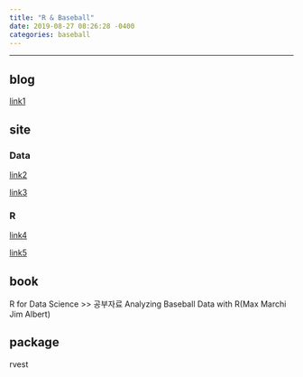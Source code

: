 ```yaml
---
title: "R & Baseball"
date: 2019-08-27 08:26:28 -0400
categories: baseball
---
```


---

## blog
[link1]


## site

### Data
[link2]

[link3]


### R
[link4]

[link5]


## book
R for Data Science >> 공부자료
Analyzing  Baseball Data  with R(Max Marchi Jim Albert)

## package
rvest

[link1]: https://cinema4dr12.tistory.com/1061?category=675738
[link2]: https://www.retrosheet.org/gamelogs/index.html
[link3]: https://tht.fangraphs.com/tht-live/importing-data-into-r/
[link4]: https://r4ds.had.co.nz/
[link5]: https://github.com/hadley/r4ds
